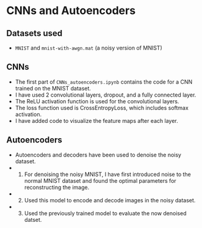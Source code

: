 # CNNs and Autoencoders

## Datasets used
- `MNIST` and `mnist-with-awgn.mat` (a noisy version of MNIST)

## CNNs
- The first part of `CNNs_autoencoders.ipynb` contains the code for a CNN trained on the MNIST dataset.
- I have used 2 convolutional layers, dropout, and a fully connected layer.
- The ReLU activation function is used for the convolutional layers.
- The loss function used is CrossEntropyLoss, which includes softmax activation.
- I have added code to visualize the feature maps after each layer.

## Autoencoders
- Autoencoders and decoders have been used to denoise the noisy dataset.
- 1. For denoising the noisy MNIST, I have first introduced noise to the normal MNIST dataset and found the optimal parameters for reconstructing the image.
- 2. Used this model to encode and decode images in the noisy dataset.
- 3. Used the previously trained model to evaluate the now denoised datset.